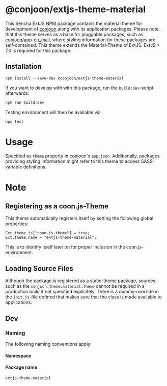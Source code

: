 # @conjoon/extjs-theme-material  
This Sencha ExtJS NPM package contains the material theme for development of [conjoon](https://github.com/conjoon) along
with its application packages.
Please note, that this theme serves as a base for pluggable packages, such as 
[conjoon/app-cn_mail](https://github.com/conjoon/app-cn_mail), where styling information for these 
packages are self-contained.
This theme extends the Material-Theme of ExtJS. ExtJS > 7.0 is required for this package. 

## Installation
```
npm install --save-dev @conjoon/extjs-theme-material
```
If you want to develop with with this package, run the `build:dev`-script afterwards:
```bash
npm run build:dev
```
Testing environment will then be available via

```bash
npm test
```


# Usage
Specified as ```theme``` property in conjoon's ```app.json```.
Additionally, packages providing styling information might refer to this theme
to access SASS-variable definitions.

# Note
## Registering as a coon.js-Theme
This theme automatically registers itself by setting the following global properties:
```
Ext.theme.is["coon-js-theme"] = true;
Ext.theme.name = "extjs-theme-material";
```
This is to identify itself later on for proper inclusion in the coon.js-environment.

## Loading Source Files
Although the package is registered as a static-theme package, sources such as the ```conjoon.theme.material.Theme```
cannot be required in a production build if not specified explicitely. There is a dummy-override in the ```init.js```-file
defined that makes sure that the class is made available to applications.

## Dev
### Naming
The following naming conventions apply:

#### Namespace
#### Package name
`extjs-theme-material`

